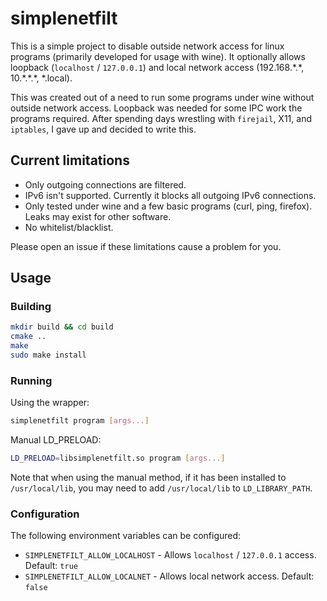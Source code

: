 # simplenetfilt

This is a simple project to disable outside network access for linux programs (primarily developed for usage with wine). It optionally allows loopback (`localhost` / `127.0.0.1`) and local network access (192.168.\*.\*, 10.\*.\*.\*, \*.local).

This was created out of a need to run some programs under wine without outside network access. Loopback was needed for some IPC work the programs required. After spending days wrestling with `firejail`, X11, and `iptables`, I gave up and decided to write this.

## Current limitations

 * Only outgoing connections are filtered.
 * IPv6 isn't supported. Currently it blocks all outgoing IPv6 connections.
 * Only tested under wine and a few basic programs (curl, ping, firefox). Leaks may exist for other software.
 * No whitelist/blacklist.

Please open an issue if these limitations cause a problem for you.

## Usage

### Building

```sh
mkdir build && cd build
cmake ..
make
sudo make install
```

### Running

Using the wrapper:

```sh
simplenetfilt program [args...]
```

Manual LD_PRELOAD:

```sh
LD_PRELOAD=libsimplenetfilt.so program [args...]
```

Note that when using the manual method, if it has been installed to `/usr/local/lib`, you may need to add `/usr/local/lib` to `LD_LIBRARY_PATH`.

### Configuration

The following environment variables can be configured:

 * `SIMPLENETFILT_ALLOW_LOCALHOST` - Allows `localhost` / `127.0.0.1` access. Default: `true`
 * `SIMPLENETFILT_ALLOW_LOCALNET` - Allows local network access. Default: `false`
